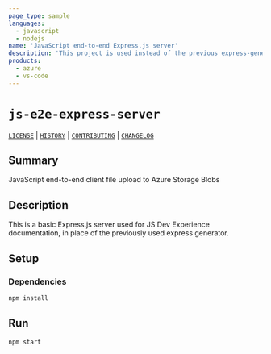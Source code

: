 ```yaml
---
page_type: sample
languages:
  - javascript
  - nodejs
name: 'JavaScript end-to-end Express.js server'
description: 'This project is used instead of the previous express-generator.'
products:
  - azure
  - vs-code
---
```


# `js-e2e-express-server`

[`LICENSE`](./LICENSE.md) | [`HISTORY`](./HISTORY.md) | [`CONTRIBUTING`](./CONTRIBUTING.md) | [`CHANGELOG`](./CHANGELOG.md)

## Summary

JavaScript end-to-end client file upload to Azure Storage Blobs

## Description

This is a basic Express.js server used for JS Dev Experience documentation, in place of the previously used express generator.

## Setup

### Dependencies

```bash
npm install
```

## Run

```bash
npm start
```
